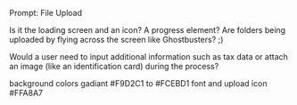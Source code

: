 Prompt: File Upload

Is it the loading screen and an icon? A progress element? Are folders being uploaded by flying across the screen like Ghostbusters? ;)

Would a user need to input additional information such as tax data or attach an image (like an identification card) during the process?

background colors
gadiant
#F9D2C1 to #FCEBD1
font and upload icon #FFA8A7
